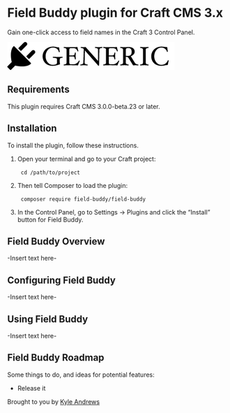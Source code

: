 # Field Buddy plugin for Craft CMS 3.x

Gain one-click access to field names in the Craft 3 Control Panel.

![Screenshot](resources/img/plugin-logo.png)

## Requirements

This plugin requires Craft CMS 3.0.0-beta.23 or later.

## Installation

To install the plugin, follow these instructions.

1. Open your terminal and go to your Craft project:

        cd /path/to/project

2. Then tell Composer to load the plugin:

        composer require field-buddy/field-buddy

3. In the Control Panel, go to Settings → Plugins and click the “Install” button for Field Buddy.

## Field Buddy Overview

-Insert text here-

## Configuring Field Buddy

-Insert text here-

## Using Field Buddy

-Insert text here-

## Field Buddy Roadmap

Some things to do, and ideas for potential features:

* Release it

Brought to you by [Kyle Andrews](https://kyleandrews.dev/)
